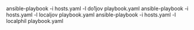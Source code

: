 ansible-playbook -i hosts.yaml -l do1jov playbook.yaml
ansible-playbook -i hosts.yaml -l localjov playbook.yaml
ansible-playbook -i hosts.yaml -l localphil playbook.yaml

